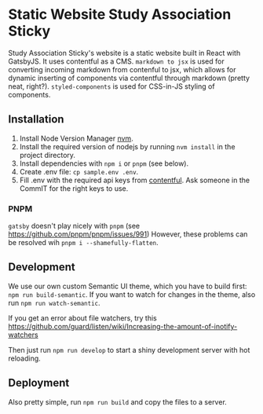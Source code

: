 # Static Website Study Association Sticky

Study Association Sticky's website is a static website built in React with GatsbyJS. It uses contentful as a CMS. `markdown to jsx` is used for converting incoming markdown from contenful to jsx, which allows for dynamic inserting of components via contentful through markdown (pretty neat, right?). `styled-components` is used for CSS-in-JS styling of components.

## Installation

1. Install Node Version Manager [nvm](https://github.com/creationix/nvm).
2. Install the required version of nodejs by running `nvm install` in the project directory.
3. Install dependencies with `npm i` or `pnpm` (see below).
4. Create .env file: `cp sample.env .env`.
5. Fill .env with the required api keys from [contentful](https://app.contentful.com/).
   Ask someone in the CommIT for the right keys to use.

### PNPM

`gatsby` doesn't play nicely with `pnpm` (see <https://github.com/pnpm/pnpm/issues/991>)
However, these problems can be resolved wih `pnpm i --shamefully-flatten`.

## Development

We use our own custom Semantic UI theme, which you have to build first: `npm run build-semantic`.
If you want to watch for changes in the theme, also run `npm run watch-semantic`.

If you get an error about file watchers, try this <https://github.com/guard/listen/wiki/Increasing-the-amount-of-inotify-watchers>

Then just run `npm run develop` to start a shiny development server with hot reloading.

## Deployment

Also pretty simple, run `npm run build` and copy the files to a server.
